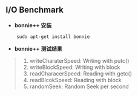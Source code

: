 ## I/O Benchmark

- **bonnie++ 安装**

```
	sudo apt-get install bonnie	
```

- **bonnie++ 测试结果**

> 1.  writeCharaterSpeed: Writing with putc()
> 2.  writeBlockSpeed: Writing with block
> 3.  readCharacerSpeed: Reading with getc()
> 4.  readBlcokSpeed: Reading with block
> 5.  randomSeek: Random Seek per second
